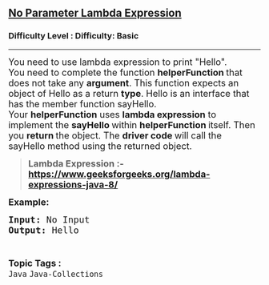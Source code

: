 <h2><a href="https://www.geeksforgeeks.org/problems/no-parameter-lambda-expression/1?page=8&category=Java&sortBy=submissions">No Parameter Lambda Expression</a></h2><h3>Difficulty Level : Difficulty: Basic</h3><hr><div class="problems_problem_content__Xm_eO"><p><span style="font-size: 18px;">You need to use lambda expression to print "Hello".<br>You need to complete the function&nbsp;<strong>helperFunction&nbsp;</strong>that does not take any&nbsp;<strong>argument</strong>. This function expects an object of Hello as a return&nbsp;<strong>type</strong>. Hello is an interface that has the member function sayHello. Your&nbsp;<strong>helperFunction</strong>&nbsp;uses&nbsp;<strong>lambda expression</strong>&nbsp;to implement the&nbsp;<strong>sayHello&nbsp;</strong>within&nbsp;<strong>helperFunction&nbsp;</strong>itself. Then you&nbsp;<strong>return&nbsp;</strong>the object. The&nbsp;<strong>driver code&nbsp;</strong>will call the sayHello method using the returned object.<br></span></p>
<blockquote>
<p><strong><span style="font-size: 18px;">Lambda Expression :- <a href="https://www.geeksforgeeks.org/lambda-expressions-java-8/" target="_blank" rel="noopener">https://www.geeksforgeeks.org/lambda-expressions-java-8/</a></span></strong></p>
</blockquote>
<p><span style="font-size: 18px;"><strong>Example:</strong></span></p>
<pre><span style="font-size: 18px;"><strong>Input: </strong>No Input
</span><span style="font-size: 18px;"><strong>Output: </strong>Hello</span>
</pre></div><br><p><span style=font-size:18px><strong>Topic Tags : </strong><br><code>Java</code>&nbsp;<code>Java-Collections</code>&nbsp;